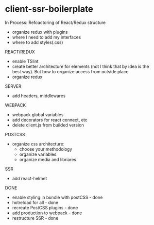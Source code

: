 # client-ssr-boilerplate

In Process:
Refoactoring of React/Redux structure
- organize redux with plugins
- where I need to add my interfaces
- where to add styles(.css)


REACT/REDUX
- enable TSlint
- create better architecture for elements (not I think that by idea is the best way). But how to organize access from outside place
- organize redux


SERVER
- add headers, middlewares

WEBPACK
- webpack global variables
- add decorators for react connect, etc
- delete client.js from builded version

POSTCSS
- organize css architecture:
    - choose your methodology
    - organize variables
    - organize media and libriares

SSR
- add react-helmet

DONE
- enable styling in bundle with postCSS - done
- hotreload for all - done
- recreate PostCSS plugins - done
- add production to webpack - done
- restructure SSR - done